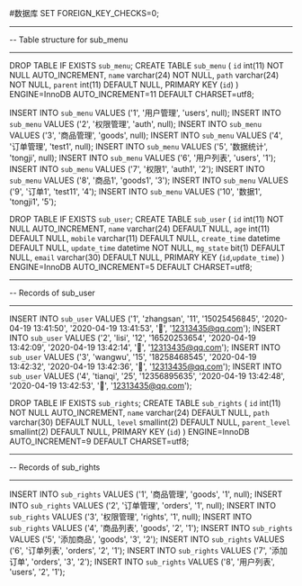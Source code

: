 



#数据库
SET FOREIGN_KEY_CHECKS=0;
-- ----------------------------
-- Table structure for sub_menu
-- ----------------------------
DROP TABLE IF EXISTS `sub_menu`;
CREATE TABLE `sub_menu` (
  `id` int(11) NOT NULL AUTO_INCREMENT,
  `name` varchar(24) NOT NULL,
  `path` varchar(24) NOT NULL,
  `parent` int(11) DEFAULT NULL,
  PRIMARY KEY (`id`)
) ENGINE=InnoDB AUTO_INCREMENT=11 DEFAULT CHARSET=utf8;

INSERT INTO `sub_menu` VALUES ('1', '用户管理', 'users', null);
INSERT INTO `sub_menu` VALUES ('2', '权限管理', 'auth', null);
INSERT INTO `sub_menu` VALUES ('3', '商品管理', 'goods', null);
INSERT INTO `sub_menu` VALUES ('4', '订单管理', 'test1', null);
INSERT INTO `sub_menu` VALUES ('5', '数据统计', 'tongji', null);
INSERT INTO `sub_menu` VALUES ('6', '用户列表', 'users', '1');
INSERT INTO `sub_menu` VALUES ('7', '权限1', 'auth1', '2');
INSERT INTO `sub_menu` VALUES ('8', '商品1', 'goods1', '3');
INSERT INTO `sub_menu` VALUES ('9', '订单1', 'test11', '4');
INSERT INTO `sub_menu` VALUES ('10', '数据1', 'tongji1', '5');

DROP TABLE IF EXISTS `sub_user`;
CREATE TABLE `sub_user` (
  `id` int(11) NOT NULL AUTO_INCREMENT,
  `name` varchar(24) DEFAULT NULL,
  `age` int(11) DEFAULT NULL,
  `mobile` varchar(11) DEFAULT NULL,
  `create_time` datetime DEFAULT NULL,
  `update_time` datetime NOT NULL,
  `mg_state` bit(1) DEFAULT NULL,
  `email` varchar(30) DEFAULT NULL,
  PRIMARY KEY (`id`,`update_time`)
) ENGINE=InnoDB AUTO_INCREMENT=5 DEFAULT CHARSET=utf8;
-- ----------------------------
-- Records of sub_user
-- ----------------------------
INSERT INTO `sub_user` VALUES ('1', 'zhangsan', '11', '15025456845', '2020-04-19 13:41:50', '2020-04-19 13:41:53', '', '12313435@qq.com');
INSERT INTO `sub_user` VALUES ('2', 'lisi', '12', '16520253654', '2020-04-19 13:42:09', '2020-04-19 13:42:14', '', '12313435@qq.com');
INSERT INTO `sub_user` VALUES ('3', 'wangwu', '15', '18258468545', '2020-04-19 13:42:32', '2020-04-19 13:42:36', '', '12313435@qq.com');
INSERT INTO `sub_user` VALUES ('4', 'tianqi', '25', '12356895635', '2020-04-19 13:42:48', '2020-04-19 13:42:53', '', '12313435@qq.com');

DROP TABLE IF EXISTS `sub_rights`;
CREATE TABLE `sub_rights` (
  `id` int(11) NOT NULL AUTO_INCREMENT,
  `name` varchar(24) DEFAULT NULL,
  `path` varchar(30) DEFAULT NULL,
  `level` smallint(2) DEFAULT NULL,
  `parent_level` smallint(2) DEFAULT NULL,
  PRIMARY KEY (`id`)
) ENGINE=InnoDB AUTO_INCREMENT=9 DEFAULT CHARSET=utf8;

-- ----------------------------
-- Records of sub_rights
-- ----------------------------
INSERT INTO `sub_rights` VALUES ('1', '商品管理', 'goods', '1', null);
INSERT INTO `sub_rights` VALUES ('2', '订单管理', 'orders', '1', null);
INSERT INTO `sub_rights` VALUES ('3', '权限管理', 'rights', '1', null);
INSERT INTO `sub_rights` VALUES ('4', '商品列表', 'goods', '2', '1');
INSERT INTO `sub_rights` VALUES ('5', '添加商品', 'goods', '3', '2');
INSERT INTO `sub_rights` VALUES ('6', '订单列表', 'orders', '2', '1');
INSERT INTO `sub_rights` VALUES ('7', '添加订单', 'orders', '3', '2');
INSERT INTO `sub_rights` VALUES ('8', '用户列表', 'users', '2', '1');